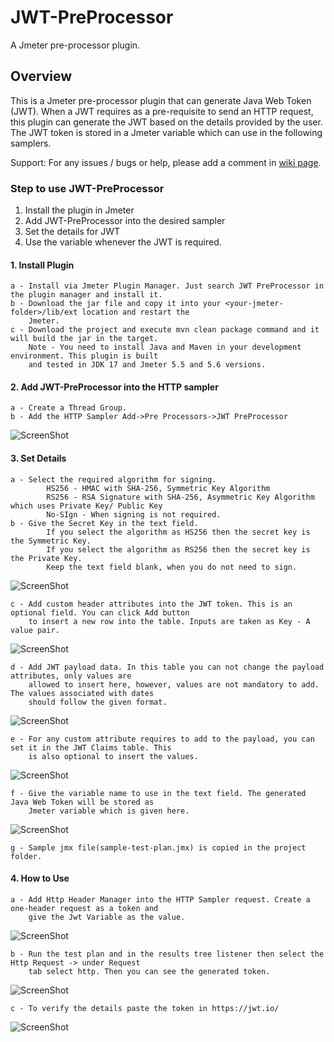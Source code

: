 # JWT-PreProcessor
A Jmeter pre-processor plugin. 

## Overview
This is a Jmeter pre-processor plugin that can generate Java Web Token (JWT). When a JWT requires as a pre-requisite
to send an HTTP request, this plugin can generate the JWT based on the details provided by
the user. The JWT token is stored in a Jmeter variable which can use in the following samplers.

 Support:
      For any issues / bugs or help, please add a comment in [wiki page](https://medium.com/@SashikaR/jwt-generator-for-jmeter-efe7a6e920a0).
      
### Step to use JWT-PreProcessor

1. Install the plugin in Jmeter
2. Add JWT-PreProcessor into the desired sampler
3. Set the details for JWT 
4. Use the variable whenever the JWT is required.

#### 1. Install Plugin
    a - Install via Jmeter Plugin Manager. Just search JWT PreProcessor in the plugin manager and install it.
    b - Download the jar file and copy it into your <your-jmeter-folder>/lib/ext location and restart the
        Jmeter.
    c - Download the project and execute mvn clean package command and it will build the jar in the target.
        Note - You need to install Java and Maven in your development environment. This plugin is built
        and tested in JDK 17 and Jmeter 5.5 and 5.6 versions.

#### 2. Add JWT-PreProcessor into the HTTP sampler

    a - Create a Thread Group.
    b - Add the HTTP Sampler Add->Pre Processors->JWT PreProcessor
 ![ScreenShot](images/image-1.png)

#### 3. Set Details

    a - Select the required algorithm for signing. 
            HS256 - HMAC with SHA-256, Symmetric Key Algorithm
            RS256 - RSA Signature with SHA-256, Asymmetric Key Algorithm which uses Private Key/ Public Key
            No-SIgn - When signing is not required.
    b - Give the Secret Key in the text field.
            If you select the algorithm as HS256 then the secret key is the Symmetric Key.
            If you select the algorithm as RS256 then the secret key is the Private Key.
            Keep the text field blank, when you do not need to sign.
![ScreenShot](images/image-2.png)

    c - Add custom header attributes into the JWT token. This is an optional field. You can click Add button
        to insert a new row into the table. Inputs are taken as Key - A value pair.
![ScreenShot](images/image-3.png)

    d - Add JWT payload data. In this table you can not change the payload attributes, only values are 
        allowed to insert here, however, values are not mandatory to add. The values associated with dates
        should follow the given format.
![ScreenShot](images/image-4.png)

    e - For any custom attribute requires to add to the payload, you can set it in the JWT Claims table. This
        is also optional to insert the values. 
![ScreenShot](images/image-5.png)

    f - Give the variable name to use in the text field. The generated Java Web Token will be stored as
        Jmeter variable which is given here. 
![ScreenShot](images/image-6.png)

    g - Sample jmx file(sample-test-plan.jmx) is copied in the project folder.


#### 4. How to Use

    a - Add Http Header Manager into the HTTP Sampler request. Create a one-header request as a token and 
        give the Jwt Variable as the value.
![ScreenShot](images/image-7.png)

    b - Run the test plan and in the results tree listener then select the Http Request -> under Request
        tab select http. Then you can see the generated token.
![ScreenShot](images/image-8.png)

    c - To verify the details paste the token in https://jwt.io/ 
![ScreenShot](images/image-9.png)


